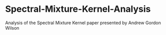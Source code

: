 # Spectral-Mixture-Kernel-Analysis
Analysis of the Spectral Mixture Kernel paper presented by Andrew Gordon Wilson

